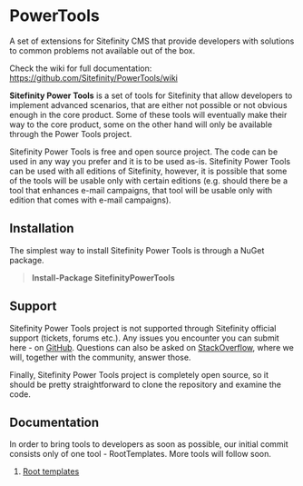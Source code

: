PowerTools
==========

A set of extensions for Sitefinity CMS that provide developers with solutions to common problems not available out of the box.

Check the wiki for full documentation: https://github.com/Sitefinity/PowerTools/wiki

**Sitefinity Power Tools** is a set of tools for Sitefinity that allow developers to implement advanced scenarios, that are either not possible or not obvious enough in the core product. Some of these tools will eventually make their way to the core product, some on the other hand will only be available through the Power Tools project.

Sitefinity Power Tools is free and open source project. The code can be used in any way you prefer and it is to be used as-is. Sitefinity Power Tools can be used with all editions of Sitefinity, however, it is possible that some of the tools will be usable only with certain editions (e.g. should there be a tool that enhances e-mail campaigns, that tool will be usable only with edition that comes with e-mail campaigns).

## Installation

The simplest way to install Sitefinity Power Tools is through a NuGet package. 

> **Install-Package SitefinityPowerTools**

## Support

Sitefinity Power Tools project is not supported through Sitefinity official support (tickets, forums etc.). Any issues you encounter you can submit here - on [GitHub](http://www.github.com). Questions can also be asked on [StackOverflow](http://stackoverflow.com/), where we will, together with the community, answer those. 

Finally, Sitefinity Power Tools project is completely open source, so it should be pretty straightforward to clone the repository and examine the code.

## Documentation

In order to bring tools to developers as soon as possible, our initial commit consists only of one tool - RootTemplates. More tools will follow soon.

1. [Root templates](https://github.com/Sitefinity/PowerTools/wiki/Root-Templates)